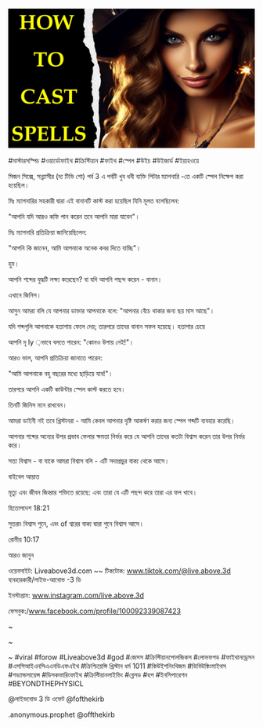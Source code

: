![Video cover image](../cover.jpg "cover photo")

#মাস্টারসস্পিচ #ওয়ার্ডোফাইথ #ক্রিস্টিয়ান #ফাইথ #স্পেল #উইচ #উইজার্ড #ইয়াহওয়ে

সিজন সিক্সে, সন্ন্যাসীর (দ্য টিভি শো) পর্ব 3 এ পর্বটি খুব ধনী ব্যক্তি পিটার ম্যাগনারি -তে একটি স্পেল নিক্ষেপ করা হয়েছিল।

মিঃ ম্যাগনারির সহকারী দ্বারা এই বানানটি কাস্ট করা হয়েছিল যিনি মূলত বলেছিলেন:

"আপনি যদি আরও কফি পান করেন তবে আপনি মারা যাবেন"।

মিঃ ম্যাগনারি প্রতিক্রিয়া জানিয়েছিলেন:

"আপনি কি জানেন, আমি আপনাকে অনেক কবর দিতে যাচ্ছি"।

হুম।

আপনি শব্দের যুদ্ধটি লক্ষ্য করেছেন? বা যদি আপনি পছন্দ করেন - বানান।

এখানে জিনিস।

আসুন আমরা বলি যে আপনার ডাক্তার আপনাকে বলে: "আপনার বেঁচে থাকার জন্য ছয় মাস আছে"।

যদি শব্দগুলি আপনাকে হতাশায় ফেলে দেয়; তারপরে তাদের বানান সফল হয়েছে। হতাশার চেয়ে

আপনি দৃ ly ়ভাবে বলতে পারেন: "কোনও উপায় নেই!"।

আরও ভাল, আপনি প্রতিক্রিয়া জানাতে পারেন:

"আমি আপনাকে বহু বছরের মধ্যে ছাড়িয়ে যাব!"।

তারপরে আপনি একটি কাউন্টার স্পেল কাস্ট করতে হবে।

তিনটি জিনিস মনে রাখবেন।

আমরা ডাইনী নই তবে খ্রিস্টানরা - আমি কেবল আপনার দৃষ্টি আকর্ষণ করার জন্য স্পেল শব্দটি ব্যবহার করেছি।

আপনার শব্দের অন্যের উপর প্রভাব ফেলার ক্ষমতা নির্ভর করে যে আপনি তাদের কতটা বিশ্বাস করেন তার উপর নির্ভর করে।

সত্য বিশ্বাস - বা যাকে আমরা বিশ্বাস বলি - এটি সদাপ্রভুর বাক্য থেকে আসে।

বাইবেল আয়াত

মৃত্যু এবং জীবন জিহ্বার শক্তিতে রয়েছে: এবং তারা যে এটি পছন্দ করে তারা এর ফল খাবে।

হিতোপদেশ 18:21

সুতরাং বিশ্বাস শুনে, এবং of শ্বরের বাক্য দ্বারা শুনে বিশ্বাস আসে।

রোমীয় 10:17

আরও জানুন

ওয়েবসাইট: Liveabove3d.com ~~ টিকটোক: www.tiktok.com/@live.above.3d ব্যবহারকারী/লাইভ-আবোভ -3 ডি

ইনস্টাগ্রাম: www.instagram.com/live.above.3d

ফেসবুক:/www.facebook.com/profile/100092339087423

~

~

~ #viral #forow #Liveabove3d #god #জেসস #ক্রিস্টিয়ানপোলজিকস #লোভফগড #ফাইথানড্রেসন #এসসিআইএনসিএএনডিএফএইথ #ক্রিশ্চিয়েন্সি খ্রিস্টান ধর্ম 1011 #কিউইশনিংথিজম #ডিবিউঙ্কিংমাইথস #গড্যান্ডসায়েন্স #ডিসকভারিংফাইথ #ক্রিস্টিয়ানলাইভিং #ব্লেসড #হপ #ইনসিপারেশন #BEYONDTHEPHYSICL

@লাইভবোভ 3 ডি ওফেট @fofthekirb

.anonymous.prophet @offthekirb